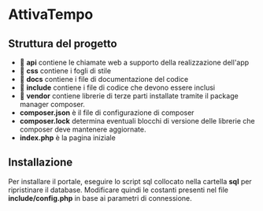 # AttivaTempo

## Struttura del progetto

* 📂 **api** contiene le chiamate web a supporto della realizzazione dell'app
* 📂 **css** contiene i fogli di stile
* 📂 **docs** contiene i file di documentazione del codice
* 📂 **include** contiene i file di codice che devono essere inclusi
* 📂 **vendor** contiene librerie di terze parti installate tramite il package manager composer.
* **composer.json** è il file di configurazione di composer
* **composer.lock** determina eventuali blocchi di versione delle librerie che composer deve mantenere aggiornate.
* **index.php** è la pagina iniziale

## Installazione

Per installare il portale, eseguire lo script sql collocato nella cartella **sql** per ripristinare il database. Modificare quindi le costanti presenti nel file **include/config.php** in base ai parametri di connessione.